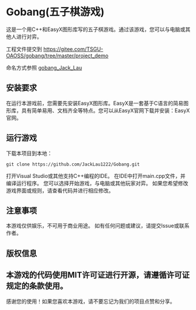 # Gobang(五子棋游戏)

这是一个用C++和EasyX图形库写的五子棋游戏。通过该游戏，您可以与电脑或其他人进行对弈。

工程文件提交到 https://gitee.com/TSGU-OAOSS/gobang/tree/master/project_demo

命名方式参照 [gobang_Jack_Lau](project_demo/gobang_Jack_Lau)

## 安装要求
在运行本游戏前，您需要先安装EasyX图形库。EasyX是一套基于C语言的简易图形库，具有简单易用、文档齐全等特点。您可以从EasyX官网下载并安装：EasyX官网。

## 运行游戏
下载本项目到本地：
```
git clone https://github.com/JackLau1222/Gobang.git
```
打开Visual Studio或其他支持C++编程的IDE。
在IDE中打开main.cpp文件，并编译运行程序。
您可以选择开始游戏，与电脑或其他玩家对弈。
如果您希望修改游戏界面或规则，请查看代码并进行相应修改。
## 注意事项
本游戏仅供娱乐，不可用于商业用途。
如有任何问题或建议，请提交Issue或联系作者。
## 版权信息
本游戏的代码使用MIT许可证进行开源，请遵循许可证规定的条款使用。
--------
感谢您的使用！如果您喜欢本游戏，请不要忘记为我们的项目点赞和分享。
